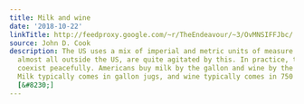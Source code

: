 ```yaml
---
title: Milk and wine
date: '2018-10-22'
linkTitle: http://feedproxy.google.com/~r/TheEndeavour/~3/OvMNSIFFJbc/
source: John D. Cook
description: The US uses a mix of imperial and metric units of measure. Some people,
  almost all outside the US, are quite agitated by this. In practice, the two systems
  coexist peacefully. Americans buy milk by the gallon and wine by the milliliter.
  Milk typically comes in gallon jugs, and wine typically comes in 750 milliliter
  [&#8230;]
---
```

